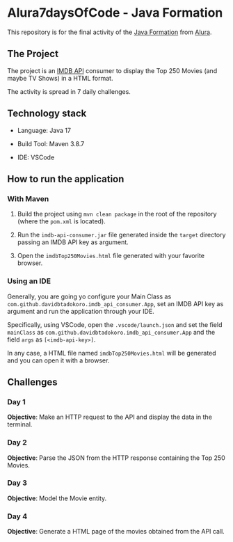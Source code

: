 # Alura7daysOfCode - Java Formation

This repository is for the final activity of the [Java Formation](https://cursos.alura.com.br/formacao-java) from [Alura](https://www.alura.com.br/).

## The Project

The project is an [IMDB API](https://imdb-api.com/api) consumer to display the Top 250 Movies (and maybe TV Shows) in a HTML format.

The activity is spread in 7 daily challenges.

## Technology stack

* Language: Java 17

* Build Tool: Maven 3.8.7

* IDE: VSCode

## How to run the application

### With Maven

1. Build the project using `mvn clean package` in the root of the repository (where the `pom.xml` is located).

2. Run the `imdb-api-consumer.jar` file generated inside the `target` directory passing an IMDB API key as argument.

3. Open the `imdbTop250Movies.html` file generated with your favorite browser.

### Using an IDE

Generally, you are going yo configure your Main Class as `com.github.davidbtadokoro.imdb_api_consumer.App`, set an IMDB API key as argument and run the application through your IDE.

Specifically, using VSCode, open the `.vscode/launch.json` and set the field `mainClass` as `com.github.davidbtadokoro.imdb_api_consumer.App` and the field `args` as `[<imdb-api-key>]`.

In any case, a HTML file named `imdbTop250Movies.html` will be generated and you can open it with a browser.

## Challenges

### Day 1

__Objective__: Make an HTTP request to the API and display the data in the terminal.

### Day 2

__Objective__: Parse the JSON from the HTTP response containing the Top 250 Movies.

### Day 3

__Objective__: Model the Movie entity.

### Day 4

__Objective__: Generate a HTML page of the movies obtained from the API call. 